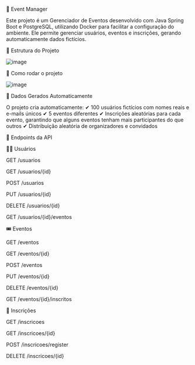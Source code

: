 📌 Event Manager

Este projeto é um Gerenciador de Eventos desenvolvido com Java Spring Boot e PostgreSQL, 
utilizando Docker para facilitar a configuração do ambiente.
Ele permite gerenciar usuários, eventos e inscrições, gerando automaticamente dados fictícios.

📂 Estrutura do Projeto

![image](https://github.com/user-attachments/assets/62d7ec28-c407-476a-847b-f6c30ed0a6cb)

🚀 Como rodar o projeto

![image](https://github.com/user-attachments/assets/3c7c83c9-88e2-412b-954b-1f524e7c5c9b)

🔄 Dados Gerados Automaticamente

O projeto cria automaticamente:
✔ 100 usuários fictícios com nomes reais e e-mails únicos
✔ 5 eventos diferentes
✔ Inscrições aleatórias para cada evento, garantindo que alguns eventos tenham mais participantes do que outros
✔ Distribuição aleatória de organizadores e convidados

📌 Endpoints da API

🧑‍💼 Usuários

GET /usuarios

GET /usuarios/{id}

POST /usuarios

PUT /usuarios/{id}

DELETE /usuarios/{id}

GET /usuarios/{id}/eventos

🎟️ Eventos

GET /eventos

GET /eventos/{id}

POST /eventos

PUT /eventos/{id}

DELETE /eventos/{id}

GET /eventos/{id}/inscritos

📝 Inscrições

GET /inscricoes

GET /inscricoes/{id}

POST /inscricoes/register

DELETE /inscricoes/{id}



